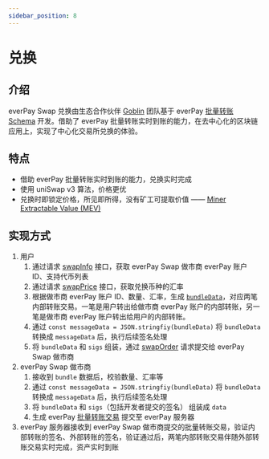 ```yaml
---
sidebar_position: 8
---
```


# 兑换

## 介绍

everPay Swap 兑换由生态合作伙伴 [Goblin](https://goblinpool.com/) 团队基于 everPay [批量转账 Schema](./bundle) 开发。借助了 everPay 批量转账实时到账的能力，在去中心化的区块链应用上，实现了中心化交易所兑换的体验。

## 特点
* 借助 everPay 批量转账实时到账的能力，兑换实时完成
* 使用 uniSwap v3 算法，价格更优
* 兑换时即锁定价格，所见即所得，没有矿工可提取价值 —— [Miner Extractable Value (MEV)](https://www.ethereum.cn/Thinking/MEV)

## 实现方式
1. 用户
    1. 通过请求 [swapInfo](../../sdk/server-api/basic-api/swapInfo) 接口，获取 everPay Swap 做市商 everPay 账户 ID、支持代币列表
    2. 通过请求 [swapPrice](../../sdk/server-api/basic-api/swapPrice) 接口，获取兑换币种的汇率
    3. 根据做市商 everPay 账户 ID、数量、汇率，生成 [`bundleData`](./bundle#bundledata-信息)，对应两笔内部转账交易。一笔是用户转出给做市商 everPay 账户的内部转账，另一笔是做市商 everPay 账户转出给用户的内部转账。
    4. 通过 `const messageData = JSON.stringfiy(bundleData)` 将 `bundleData` 转换成 `messageData` 后，执行后续签名处理
    5. 将 `bundleData` 和 `sigs` 组装，通过 [swapOrder](../../sdk/server-api/operation-api/swapOrder) 请求提交给 everPay Swap 做市商
2. everPay Swap 做市商
    1. 接收到 `bundle` 数据后，校验数量、汇率等
    2. 通过 `const messageData = JSON.stringfiy(bundleData)` 将 `bundleData` 转换成 `messageData` 后，执行后续签名处理
    3. 将 `bundleData` 和 `sigs`（包括开发者提交的签名） 组装成 `data`
    4. 生成 everPay [批量转账交易](./bundle) 提交至 everPay 服务器
3. everPay 服务器接收到 everPay Swap 做市商提交的批量转账交易，验证内部转账的签名、外部转账的签名，验证通过后，两笔内部转账交易伴随外部转账交易实时完成，资产实时到账
